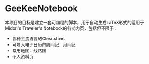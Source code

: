 # GeeKeeNotebook

本项目的目标是建立一套可编程的脚本，用于自动生成LaTeX形式的适用于Midori's Traveler's Notebook的各式内页，包括但不限于：
- 各种主流语言的Cheatsheet
- 可导入电子日历的周间记，月间记
- 常用地图，线路图
- 个人资料页
